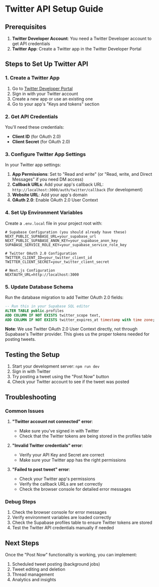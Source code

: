 # Twitter API Setup Guide

## Prerequisites

1. **Twitter Developer Account**: You need a Twitter Developer account to get API credentials
2. **Twitter App**: Create a Twitter app in the Twitter Developer Portal

## Steps to Set Up Twitter API

### 1. Create a Twitter App

1. Go to [Twitter Developer Portal](https://developer.twitter.com/)
2. Sign in with your Twitter account
3. Create a new app or use an existing one
4. Go to your app's "Keys and tokens" section

### 2. Get API Credentials

You'll need these credentials:
- **Client ID** (for OAuth 2.0)
- **Client Secret** (for OAuth 2.0)

### 3. Configure Twitter App Settings

In your Twitter app settings:
1. **App Permissions**: Set to "Read and write" (or "Read, write, and Direct Messages" if you need DM access)
2. **Callback URLs**: Add your app's callback URL: `http://localhost:3000/auth/twitter/callback` (for development)
3. **Website URL**: Add your app's domain
4. **OAuth 2.0**: Enable OAuth 2.0 User Context

### 4. Set Up Environment Variables

Create a `.env.local` file in your project root with:

```env
# Supabase Configuration (you should already have these)
NEXT_PUBLIC_SUPABASE_URL=your_supabase_url
NEXT_PUBLIC_SUPABASE_ANON_KEY=your_supabase_anon_key
SUPABASE_SERVICE_ROLE_KEY=your_supabase_service_role_key

# Twitter OAuth 2.0 Configuration
TWITTER_CLIENT_ID=your_twitter_client_id
TWITTER_CLIENT_SECRET=your_twitter_client_secret

# Next.js Configuration
NEXTAUTH_URL=http://localhost:3000
```

### 5. Update Database Schema

Run the database migration to add Twitter OAuth 2.0 fields:

```sql
-- Run this in your Supabase SQL editor
ALTER TABLE public.profiles 
ADD COLUMN IF NOT EXISTS twitter_scope text,
ADD COLUMN IF NOT EXISTS twitter_expires_at timestamp with time zone;
```

**Note**: We use Twitter OAuth 2.0 User Context directly, not through Supabase's Twitter provider. This gives us the proper tokens needed for posting tweets.

## Testing the Setup

1. Start your development server: `npm run dev`
2. Sign in with Twitter
3. Try posting a tweet using the "Post Now" button
4. Check your Twitter account to see if the tweet was posted

## Troubleshooting

### Common Issues

1. **"Twitter account not connected" error**:
   - Make sure you've signed in with Twitter
   - Check that the Twitter tokens are being stored in the profiles table

2. **"Invalid Twitter credentials" error**:
   - Verify your API Key and Secret are correct
   - Make sure your Twitter app has the right permissions

3. **"Failed to post tweet" error**:
   - Check your Twitter app's permissions
   - Verify the callback URLs are set correctly
   - Check the browser console for detailed error messages

### Debug Steps

1. Check the browser console for error messages
2. Verify environment variables are loaded correctly
3. Check the Supabase profiles table to ensure Twitter tokens are stored
4. Test the Twitter API credentials manually if needed

## Next Steps

Once the "Post Now" functionality is working, you can implement:
1. Scheduled tweet posting (background jobs)
2. Tweet editing and deletion
3. Thread management
4. Analytics and insights
